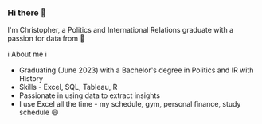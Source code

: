 ### Hi there 👋

I'm Christopher, a Politics and International Relations graduate with a passion for data from 🏴󠁧󠁢󠁳󠁣󠁴󠁿

ℹ️ About me ℹ️

* Graduating (June 2023) with a Bachelor's degree in Politics and IR with History
* Skills - Excel, SQL, Tableau, R
* Passionate in using data to extract insights
* I use Excel all the time - my schedule, gym, personal finance, study schedule 😄
